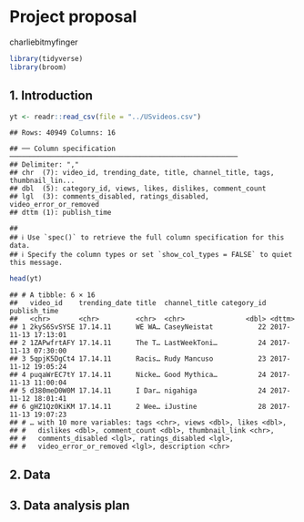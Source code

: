 Project proposal
================
charliebitmyfinger

``` r
library(tidyverse)
library(broom)
```

## 1. Introduction

``` r
yt <- readr::read_csv(file = "../USvideos.csv")
```

    ## Rows: 40949 Columns: 16

    ## ── Column specification ────────────────────────────────────────────────────────
    ## Delimiter: ","
    ## chr  (7): video_id, trending_date, title, channel_title, tags, thumbnail_lin...
    ## dbl  (5): category_id, views, likes, dislikes, comment_count
    ## lgl  (3): comments_disabled, ratings_disabled, video_error_or_removed
    ## dttm (1): publish_time

    ## 
    ## ℹ Use `spec()` to retrieve the full column specification for this data.
    ## ℹ Specify the column types or set `show_col_types = FALSE` to quiet this message.

``` r
head(yt)
```

    ## # A tibble: 6 × 16
    ##   video_id    trending_date title  channel_title category_id publish_time       
    ##   <chr>       <chr>         <chr>  <chr>               <dbl> <dttm>             
    ## 1 2kyS6SvSYSE 17.14.11      WE WA… CaseyNeistat           22 2017-11-13 17:13:01
    ## 2 1ZAPwfrtAFY 17.14.11      The T… LastWeekToni…          24 2017-11-13 07:30:00
    ## 3 5qpjK5DgCt4 17.14.11      Racis… Rudy Mancuso           23 2017-11-12 19:05:24
    ## 4 puqaWrEC7tY 17.14.11      Nicke… Good Mythica…          24 2017-11-13 11:00:04
    ## 5 d380meD0W0M 17.14.11      I Dar… nigahiga               24 2017-11-12 18:01:41
    ## 6 gHZ1Qz0KiKM 17.14.11      2 Wee… iJustine               28 2017-11-13 19:07:23
    ## # … with 10 more variables: tags <chr>, views <dbl>, likes <dbl>,
    ## #   dislikes <dbl>, comment_count <dbl>, thumbnail_link <chr>,
    ## #   comments_disabled <lgl>, ratings_disabled <lgl>,
    ## #   video_error_or_removed <lgl>, description <chr>

## 2. Data

## 3. Data analysis plan
